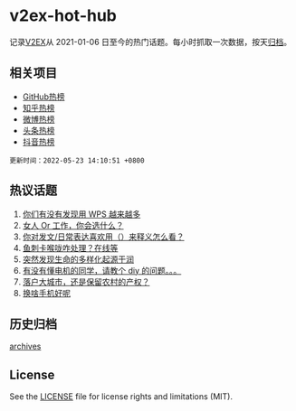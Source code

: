 # v2ex-hot-hub

 记录[V2EX](https://www.v2ex.com/)从 2021-01-06 日至今的热门话题。每小时抓取一次数据，按天[归档](archives)。
 
 ## 相关项目

- [GitHub热榜](https://github.com/snaildev/github-hot-hub)
- [知乎热榜](https://github.com/snaildev/zhihu-hot-hub)
- [微博热榜](https://github.com/snaildev/weibo-hot-hub)
- [头条热榜](https://github.com/snaildev/toutiao-hot-hub)
- [抖音热榜](https://github.com/snaildev/douyin-hot-hub)


 `更新时间：2022-05-23 14:10:51 +0800`

## 热议话题

1. [你们有没有发现用 WPS 越来越多](https://www.v2ex.com/t/854600)
1. [女人 Or 工作，你会选什么？](https://www.v2ex.com/t/854613)
1. [你对发文/日常表达喜欢用（）来释义怎么看？](https://www.v2ex.com/t/854616)
1. [鱼刺卡喉咙咋处理？在线等](https://www.v2ex.com/t/854545)
1. [突然发现生命的多样化起源于润](https://www.v2ex.com/t/854601)
1. [有没有懂电机的同学，请教个 diy 的问题。。。](https://www.v2ex.com/t/854509)
1. [落户大城市，还是保留农村的产权？](https://www.v2ex.com/t/854644)
1. [换啥手机好呢](https://www.v2ex.com/t/854563)

## 历史归档

[archives](archives)

## License

See the [LICENSE](LICENSE) file for license rights and limitations (MIT).
